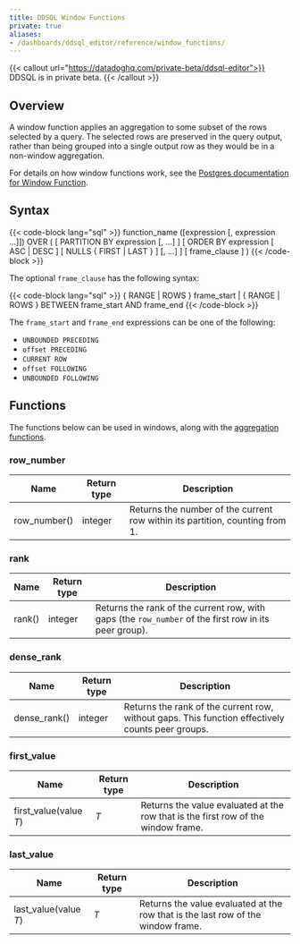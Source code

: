 ```yaml
---
title: DDSQL Window Functions
private: true
aliases:
- /dashboards/ddsql_editor/reference/window_functions/
---
```


{{< callout url="https://datadoghq.com/private-beta/ddsql-editor">}}
DDSQL is in private beta.
{{< /callout >}}

## Overview

A window function applies an aggregation to some subset of the rows selected by a query. The selected rows are preserved in the query output, rather than being grouped into a single output row as they would be in a non-window aggregation.

For details on how window functions work, see the [Postgres documentation for Window Function][1].

## Syntax

{{< code-block lang="sql" >}}
function_name ([expression [, expression ...]]) OVER (
  [ PARTITION BY expression [, ...] ]
  [ ORDER BY expression [ ASC | DESC ] [ NULLS { FIRST | LAST } ] [, ...] ]
  [ frame_clause ]
)
{{< /code-block >}}

The optional `frame_clause` has the following syntax:

{{< code-block lang="sql" >}}
{ RANGE | ROWS } frame_start
| { RANGE | ROWS } BETWEEN frame_start AND frame_end
{{< /code-block >}}

The `frame_start` and `frame_end` expressions can be one of the following:

- `UNBOUNDED PRECEDING`
- `offset PRECEDING`
- `CURRENT ROW`
- `offset FOLLOWING`
- `UNBOUNDED FOLLOWING`

## Functions

The functions below can be used in windows, along with the [aggregation functions][2].

### row_number
| Name | Return type | Description |
|------|-------------|-------------|
| row_number() | integer | Returns the number of the current row within its partition, counting from 1. |

### rank
| Name | Return type | Description |
|------|-------------|-------------|
| rank() | integer | Returns the rank of the current row, with gaps (the `row_number` of the first row in its peer group). |

### dense_rank
| Name | Return type | Description |
|------|-------------|-------------|
| dense_rank() | integer | Returns the rank of the current row, without gaps. This function effectively counts peer groups. |

### first_value
| Name | Return type | Description |
|------|-------------|-------------|
| first_value(value *T*) | *T* | Returns the value evaluated at the row that is the first row of the window frame. |

### last_value
| Name | Return type | Description |
|------|-------------|-------------|
| last_value(value *T*) | *T* | Returns the value evaluated at the row that is the last row of the window frame. |

[1]: https://www.postgresql.org/docs/current/sql-expressions.html#SYNTAX-WINDOW-FUNCTIONS
[2]: /ddsql_editor/reference/aggregation_functions